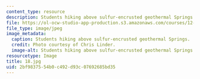 ```yaml
---
content_type: resource
description: Students hiking above sulfur-encrusted geothermal Springs.
file: https://ol-ocw-studio-app-production.s3.amazonaws.com/courses/12-753-geodynamics-seminar-spring-2006/2bf9837554b0c492d93c07692685bd35_18.jpg
file_type: image/jpeg
image_metadata:
  caption: Students hiking above sulfur-encrusted geothermal Springs.
  credit: Photo courtesy of Chris Linder.
  image-alt: Students hiking above sulfur-encrusted geothermal Springs.
resourcetype: Image
title: 18.jpg
uid: 2bf98375-54b0-c492-d93c-07692685bd35
---
```

